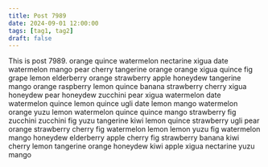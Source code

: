 ```yaml
---
title: Post 7989
date: 2024-09-01 12:00:00
tags: [tag1, tag2]
draft: false
---
```

This is post 7989.
orange
quince
watermelon
nectarine
xigua
date
watermelon
mango
pear
cherry
tangerine
orange
orange
xigua
quince
fig
grape
lemon
elderberry
orange
strawberry
apple
honeydew
tangerine
mango
orange
raspberry
lemon
quince
banana
strawberry
cherry
xigua
honeydew
pear
honeydew
zucchini
pear
xigua
watermelon
date
watermelon
quince
lemon
quince
ugli
date
lemon
mango
watermelon
orange
yuzu
lemon
watermelon
quince
quince
mango
strawberry
fig
zucchini
zucchini
fig
yuzu
tangerine
kiwi
lemon
quince
strawberry
ugli
pear
orange
strawberry
cherry
fig
watermelon
lemon
lemon
yuzu
fig
watermelon
mango
honeydew
elderberry
apple
cherry
fig
strawberry
banana
kiwi
cherry
lemon
tangerine
orange
honeydew
kiwi
apple
xigua
nectarine
yuzu
mango
